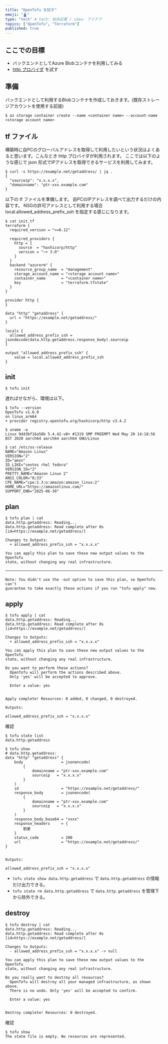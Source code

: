 ```yaml
---
title: "OpenTofu を試す"
emoji: "🛕"
type: "tech" # tech: 技術記事 / idea: アイデア
topics: ["OpenTofu", "Terraform"]
published: true
---
```


## ここでの目標

- バックエンドとしてAzure Blobコンテナを利用してみる
- [http プロバイダ](https://registry.terraform.io/providers/hashicorp/http/latest/docs/data-sources/http) を試す

## 準備

バックエンドとして利用するBlobコンテナを作成しておきます。(既存ストレージアカウントを使用する前提)

```
$ az storage container create --name <container name> --account-name <storage account name>
```

## tf ファイル

構築時に自PCのグローバルアドレスを取得して利用したいという状況はよくあると思います。こんなとき http プロバイダが利用されます。
ここでは以下のような感じで json 形式でIPアドレスを取得できるサービスを利用してみます。

```
$ curl -s https://example.net/getaddress/ | jq .
{
  "sourceip": "x.x.x.x",
  "domainname": "ptr-xxx.example.com"
}
```

以下の tf ファイルを準備します。
自PCのIPアドレスを調べて出力するだけの内容です。
NSGの許可アドレスとして利用する場合 local.allowed_address_prefix_ssh を指定する感じになります。

```
$ cat init.tf
terraform {
  required_version = ">=0.12"

  required_providers {
    http = {
      source  = "hashicorp/http"
      version = "~> 3.0"
    }
  }
  backend "azurerm" {
    resource_group_name  = "management"
    storage_account_name = "<storage account name>"
    container_name       = "<container name>"
    key                  = "terraform.tfstate"
  }
}

provider http {
}

data "http" "getaddress" {
  url = "https://example.net/getaddress/"
}

locals {
  allowed_address_prefix_ssh = jsondecode(data.http.getaddress.response_body).sourceip
}

output "allowed_address_prefix_ssh" {
    value = local.allowed_address_prefix_ssh
}
```

## init

```
$ tofu init 
```

遅ればせながら、環境は以下。
```
$ tofu --version
OpenTofu v1.6.0
on linux_arm64
+ provider registry.opentofu.org/hashicorp/http v3.4.2

$ uname -a
Linux 9d43bf16a58b 5.4.42-v8+ #1319 SMP PREEMPT Wed May 20 14:18:56 BST 2020 aarch64 aarch64 aarch64 GNU/Linux

$ cat /etc/os-release
NAME="Amazon Linux"
VERSION="2"
ID="amzn"
ID_LIKE="centos rhel fedora"
VERSION_ID="2"
PRETTY_NAME="Amazon Linux 2"
ANSI_COLOR="0;33"
CPE_NAME="cpe:2.3:o:amazon:amazon_linux:2"
HOME_URL="https://amazonlinux.com/"
SUPPORT_END="2025-06-30"
```

## plan

```
$ tofu plan | cat
data.http.getaddress: Reading...
data.http.getaddress: Read complete after 0s [id=https://example.net/getaddress/]

Changes to Outputs:
  + allowed_address_prefix_ssh = "x.x.x.x"

You can apply this plan to save these new output values to the OpenTofu
state, without changing any real infrastructure.

─────────────────────────────────────────────────────────────────────────────

Note: You didn't use the -out option to save this plan, so OpenTofu can't
guarantee to take exactly these actions if you run "tofu apply" now.
```

## apply

```
$ tofu apply | cat
data.http.getaddress: Reading...
data.http.getaddress: Read complete after 0s [id=https://example.net/getaddress/]

Changes to Outputs:
  + allowed_address_prefix_ssh = "x.x.x.x"

You can apply this plan to save these new output values to the OpenTofu
state, without changing any real infrastructure.

Do you want to perform these actions?
  OpenTofu will perform the actions described above.
  Only 'yes' will be accepted to approve.

  Enter a value: yes


Apply complete! Resources: 0 added, 0 changed, 0 destroyed.

Outputs:

allowed_address_prefix_ssh = "x.x.x.x"
```

確認
```
$ tofu state list
data.http.getaddress

$ tofu show
# data.http.getaddress:
data "http" "getaddress" {
    body                 = jsonencode(
        {
            domainname = "ptr-xxx.example.com"
            sourceip   = "x.x.x.x"
        }
    )
    id                   = "https://example.net/getaddress/"
    response_body        = jsonencode(
        {
            domainname = "ptr-xxx.example.com"
            sourceip   = "x.x.x.x"
        }
    )
    response_body_base64 = "xxxx"
    response_headers     = {
        割愛
    }
    status_code          = 200
    url                  = "https://example.net/getaddress/"
}


Outputs:

allowed_address_prefix_ssh = "x.x.x.x"
```

- `tofu state show data.http.getaddress` で `data.http.getaddress` の情報だけ出力できる。
- `tofu state rm data.http.getaddress` で `data.http.getaddress` を管理下から除外できる。


## destroy

```
$ tofu destroy | cat
data.http.getaddress: Reading...
data.http.getaddress: Read complete after 0s [id=https://example.net/getaddress/]

Changes to Outputs:
  - allowed_address_prefix_ssh = "x.x.x.x" -> null

You can apply this plan to save these new output values to the OpenTofu
state, without changing any real infrastructure.

Do you really want to destroy all resources?
  OpenTofu will destroy all your managed infrastructure, as shown above.
  There is no undo. Only 'yes' will be accepted to confirm.

  Enter a value: yes


Destroy complete! Resources: 0 destroyed.
```

確認
```
$ tofu show
The state file is empty. No resources are represented.
```

